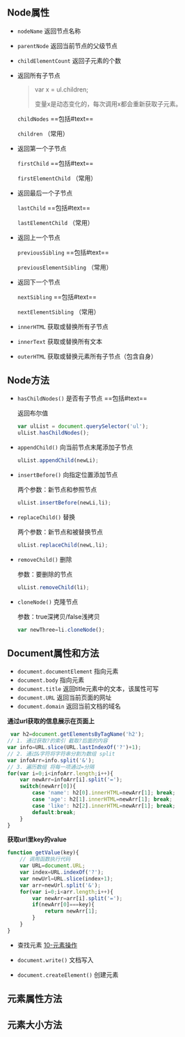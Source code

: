 # 

## Node属性

* `nodeName` 返回节点名称

* `parentNode` 返回当前节点的父级节点

* `childElementCount` 返回子元素的个数

* 返回所有子节点

  > var x = ul.children;
  >
  > 变量x是动态变化的，每次调用x都会重新获取子元素。

  `childNodes` ==包括#text==

  `children` （常用）

* 返回第一个子节点

  `firstChild` ==包括#text==

  `firstElementChild` （常用）

* 返回最后一个子节点

  `lastChild` ==包括#text==

  `lastElementChild` （常用）

* 返回上一个节点

  `previousSibling` ==包括#text==

  `previousElementSibling` （常用）

* 返回下一个节点

  `nextSibling` ==包括#text==

  `nextElementSibling` （常用）
  
* `innerHTML` 获取或替换所有子节点

* `innerText` 获取或替换所有文本

* `outerHTML` 获取或替换元素所有子节点（包含自身）

  

## Node方法

* `hasChildNodes()` 是否有子节点 ==包括#text==

  返回布尔值

  ```js
  var ulList = document.querySelector('ul');
  ulList.hasChildNodes();
  ```

* `appendChild()` 向当前节点末尾添加子节点

  ```js
  ulList.appendChild(newLi);
  ```

* `insertBefore()` 向指定位置添加节点

  两个参数：新节点和参照节点

  ```js
  ulList.insertBefore(newLi,li);
  ```

* `replaceChild()` 替换

  两个参数：新节点和被替换节点
  
  ```js
  ulList.replaceChild(newL,li);
  ```
  
* `removeChild()` 删除

  参数：要删除的节点

  ```js
  ulList.removeChild(li);
  ```

* `cloneNode()` 克隆节点

  参数：true深拷贝/false浅拷贝

  ```js
  var newThree=li.cloneNode();
  ```



## Document属性和方法

* `document.documentElement` 指向<html>元素
* `document.body` 指向<body>元素
* `document.title` 返回title元素中的文本，该属性可写
* `document.URL` 返回当前页面的网址
* `document.domain` 返回当前文档的域名

**通过url获取的信息展示在页面上**

```js
 var h2=document.getElementsByTagName('h2');
// 1. 通过获取?的索引 截取?后面的内容
var info=URL.slice(URL.lastIndexOf('?')+1);
// 2. 通过&字符将字符串分割为数组 split
var infoArr=info.split('&');
// 3. 遍历数组 将每一项通过=分隔
for(var i=0;i<infoArr.length;i++){
    var newArr=infoArr[i].split('=');
    switch(newArr[0]){
        case 'name': h2[0].innerHTML=newArr[1]; break;
        case 'age': h2[1].innerHTML=newArr[1]; break;
        case 'like': h2[2].innerHTML=newArr[1]; break;
        default:break;
    }
}
```

**获取url里key的value**

```js
function getValue(key){
    // 调用函数执行代码
    var URL=document.URL;
    var index=URL.indexOf('?');
    var newUrl=URL.slice(index+1);
    var arr=newUrl.split('&');
    for(var i=0;i<arr.length;i++){
        var newArr=arr[i].split('=');
        if(newArr[0]===key){
            return newArr[1];
        }
    }
}
```

* 查找元素 <a href="./10-元素操作.md" target="_blank">10-元素操作 </a>

* `document.write()` 文档写入

* `document.createElement()` 创建元素







## 元素属性方法











## 元素大小方法





















